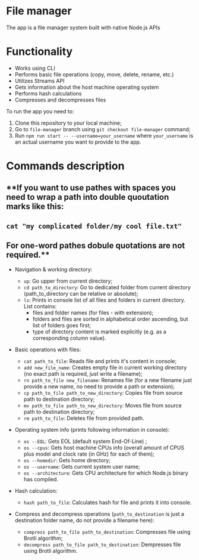 # File manager

The app is a file manager system built with native Node.js APIs

# Functionality

- Works using CLI
- Performs basic file operations (copy, move, delete, rename, etc.)
- Utilizes Streams API
- Gets information about the host machine operating system
- Performs hash calculations
- Compresses and decompresses files

To run the app you need to:

1. Clone this repository to your local machine;
2. Go to `file-manager` branch using `git checkout file-manager` command;
3. Run `npm run start -- --username=your_username` where `your_username` is an actual username you want to provide to the app.

# Commands description

## **If you want to use pathes with spaces you need to wrap a path into double quoutation marks like this:
## `cat "my complicated folder/my cool file.txt"`
## For one-word pathes dobule quotations are not required.**

- Navigation & working directory:
    - `up`: Go upper from current directory;
    - `cd path_to_directory`: Go to dedicated folder from current directory (path_to_directory can be relative or absolute);
    - `ls`: Prints in console list of all files and folders in current directory. List contains:
        - files and folder names (for files - with extension);
        - folders and files are sorted in alphabetical order ascending, but list of folders goes first;
        - type of directory content is marked explicitly (e.g. as a corresponding column value).

- Basic operations with files:
    - `cat path_to_file`: Reads file and prints it's content in console;
    - `add new_file_name`: Creates empty file in current working directory (no exact path is required, just write a filename);
    - `rn path_to_file new_filename`: Renames file (for a new filename just provide a new name, no need to provide a path or extension);
    - `cp path_to_file path_to_new_directory`: Copies file from source path to destination directory;
    - `mv path_to_file path_to_new_directory`: Moves file from source path to destination directory;
    - `rm path_to_file`: Deletes file from provided path.

- Operating system info (prints following information in console):
    - `os --EOL`: Gets EOL (default system End-Of-Line) ;
    - `os --cpus`: Gets host machine CPUs info (overall amount of CPUS plus model and clock rate (in GHz) for each of them);
    - `os --homedir`: Gets home directory;
    - `os --username`: Gets current system user name;
    - `os --architecture`: Gets CPU architecture for which Node.js binary has compiled.

- Hash calculation:
    - `hash path_to_file`: Calculates hash for file and prints it into console.

- Compress and decompress operations (`path_to_destination` is just a destination folder name, do not provide a filename here):
    - `compress path_to_file path_to_destination`: Compresses file using Brotli algorithm;
    - `decompress path_to_file path_to_destination`: Dempresses file using Brotli algorithm.
